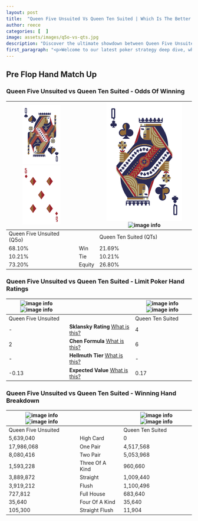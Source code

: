 ```yaml
---
layout: post
title:  "Queen Five Unsuited Vs Queen Ten Suited | Which Is The Better Hand In Poker? A Complete Guide"
author: reece
categories: [  ]
image: assets/images/q5o-vs-qts.jpg
description: "Discover the ultimate showdown between Queen Five Unsuited and Queen Ten Suited in poker! Uncover the odds, strategies, and scenarios where one hand triumphs over the other. Get ready to up your poker game with this thrilling analysis."
first_paragraph: "<p>Welcome to our latest poker strategy deep dive, where we're pitting two distinct hands against each other in a high-stakes showdown: Queen Five Unsuited vs Queen Ten Suited.</p><p>In the dynamic world of poker, every decision counts, and knowing which hand holds the upper hand is key to your success at the table.</p><p>In this article, we'll dissect these two hands, explore the scenarios where one dominates the other, and equip you with the knowledge to make strategic choices that can tip the odds in your favor.</p><p>Get ready to unravel the intriguing dynamics of these poker hands and elevate your game to new heights.</p>"
---
```




[comment]: # (sp0)

## Pre Flop Hand Match Up

<div class="table hand-ratings" markdown="1"> 



### Queen Five Unsuited vs Queen Ten Suited - Odds Of Winning


    
| ![image info](assets/images/hand1/Q.png) ![image info](assets/images/hand1/5o.png) |  | ![image info](assets/images/hand2/Q.png) ![image info](assets/images/hand2/ts.png) |
| -------- | -------- | -------- |
| Queen Five Unsuited (Q5o) |  | Queen Ten Suited (QTs) |
| 68.10% | Win | 21.69% |
| 10.21% | Tie | 10.21% |
| 73.20% | Equity | 26.80% |




[comment]: # (sp1)



### Queen Five Unsuited vs Queen Ten Suited - Limit Poker Hand Ratings


    
| ![image info](https://www.riverpairs.com/assets/images/hand1/Q.png) ![image info](https://www.riverpairs.com/assets/images/hand1/5o.png) |  | ![image info](https://www.riverpairs.com/assets/images/hand2/Q.png) ![image info](https://www.riverpairs.com/assets/images/hand2/ts.png) |
| -------- | -------- | -------- |
| Queen Five Unsuited |  | Queen Ten Suited |
| - | **Sklansky Rating** [What is this?](/sklansky-rating-explained) | 4 |
| 2 | **Chen Formula** [What is this?](/chen-formula-explained) | 6 |
| - | **Hellmuth Tier** [What is this?](/Hellmuth-tier-explained) | - |
| -0.13 | **Expected Value** [What is this?](/expected-value-explained) | 0.17 |




[comment]: # (sp2)



### Queen Five Unsuited vs Queen Ten Suited - Winning Hand Breakdown


    
| ![image info](https://www.riverpairs.com/assets/images/hand1/Q.png) ![image info](https://www.riverpairs.com/assets/images/hand1/5o.png) |  | ![image info](https://www.riverpairs.com/assets/images/hand2/Q.png) ![image info](https://www.riverpairs.com/assets/images/hand2/ts.png) |
| -------- | -------- | -------- |
| Queen Five Unsuited |  | Queen Ten Suited |
| 5,639,040 | High Card | 0 |
| 17,986,068 | One Pair | 4,517,568 |
| 8,080,416 | Two Pair | 5,053,968 |
| 1,593,228 | Three Of A Kind | 960,660 |
| 3,889,872 | Straight | 1,009,440 |
| 3,919,212 | Flush | 1,100,496 |
| 727,812 | Full House | 683,640 |
| 35,640 | Four Of A Kind | 35,640 |
| 105,300 | Straight Flush | 11,904 |




[comment]: # (sp3)



</div>

[comment]: # (sp4)



[comment]: # (sp5)

